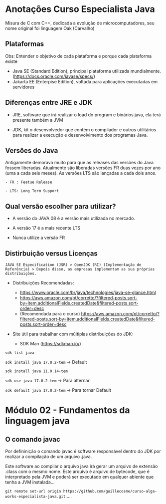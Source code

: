 # Anotações Curso Especialista Java

Misura de C com C++, dedicada a evolução de microcomputadores, seu nome original foi linguagem Oak (Carvalho)


## Plataformas

 Obs: Entender o objetivo de cada plataforma e porque cada plataforma existe

- Java SE (Standard Edition), principal plataforma utilizada mundialmente. (https://docs.oracle.com/javase/specs/)
- Jakarta EE (Enterpise Edition), voltada para aplicações executadas em servidores


## Diferenças entre JRE e JDK

- JRE, software que irá realizar o load do program e binários java, ela terá presente também a JVM

- JDK, kit o desenvolvedor que contém o compilador  e outros utilitários para realizar a execução e desenvolvimento dos programas Java.

## Versões do Java

Antigamente demorava muito para que as releases das versões do Java fossem liberadas. Atualmente são liberadas versões FR duas vezes por ano (uma a cada seis meses). As versões LTS são lançadas a cada dois anos.

    - FR : Featue Release

    - LTS: Long Term Support

## Qual versão escolher para utilizar?

- A versão do JAVA 08 é a versão mais utilizada no mercado.

- A versão 17 é a mais recente LTS

- Nunca utilize a versão FR

## Distirbuição versus Licenças

    JAVA SE Especification (JSR) > OpenJDK (RI) (Implementação de Referência) > Depois disso, as empresas implementam as sua próprias distribuições.

- Distribuiçôes Recomendadas: 
     - https://www.oracle.com/br/java/technologies/java-se-glance.html
     - https://aws.amazon.com/pt/corretto/?filtered-posts.sort-by=item.additionalFields.createdDate&filtered-posts.sort-order=desc
     - (Recomendada para o curso) https://aws.amazon.com/pt/corretto/?filtered-posts.sort-by=item.additionalFields.createdDate&filtered-posts.sort-order=desc
    
- Site útil para trabalhar com múltiplas distribuições do JDK:
    - SDK Man (https://sdkman.io/)

 ``` sdk list java ```

 ``` sdk install java 17.0.2-tem ``` -> Default

 ``` sdk install java 11.0.14-tem ```

``` sdk use java 17.0.2-tem ``` ->  Para alternar

``` sdk default java 17.0.2-tem ``` -> Para tornar Default

# 

# Módulo 02 - Fundamentos da linguagem java

## O comando javac

Por defininição o comando javac é software responsável dentro do JDK por realizar a compilação de um arquivo .java.

Este software ao compilar o arquivo java irá gerar um arquivo de extensão .class com o mesmo nome. Este arquivo é arquivo de bytecode, que é interpretado pela JVM e poderá ser executado em qualquer abiente que tenha a JVM instalada...


``` git remote set-url origin https://github.com/guillecosme/curso-alga-works-especialista-java.git ```.....